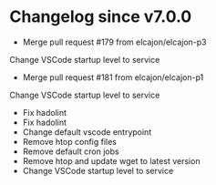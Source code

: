 # Changelog since v7.0.0
- Merge pull request #179 from elcajon/elcajon-p3

Change VSCode startup level to service 
- Merge pull request #181 from elcajon/elcajon-p1

Change VSCode startup level to service 
- Fix hadolint 
- Fix hadolint 
- Change default vscode entrypoint 
- Remove htop config files 
- Remove default cron jobs 
- Remove htop and update wget to latest version 
- Change VSCode startup level to service 
